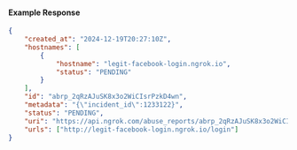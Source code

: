 <!-- Code generated for API Clients. DO NOT EDIT. -->

#### Example Response

```json
{
	"created_at": "2024-12-19T20:27:10Z",
	"hostnames": [
		{
			"hostname": "legit-facebook-login.ngrok.io",
			"status": "PENDING"
		}
	],
	"id": "abrp_2qRzAJuSK8x3o2WiCIsrPzkD4wn",
	"metadata": "{\"incident_id\":1233122}",
	"status": "PENDING",
	"uri": "https://api.ngrok.com/abuse_reports/abrp_2qRzAJuSK8x3o2WiCIsrPzkD4wn",
	"urls": ["http://legit-facebook-login.ngrok.io/login"]
}
```
